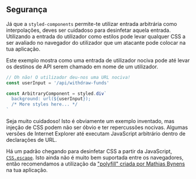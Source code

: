 ## Segurança

Já que a `styled-components` permite-te utilizar entrada arbitrária como interpolações, deves ser cuidadoso para desinfetar aquela entrada. Utilizando a entrada do utilizador como estilos pode levar qualquer CSS a ser avaliado no navegador do utilizador que um atacante pode colocar na tua aplicação.

Este exemplo mostra como uma entrada de utilizador nociva pode até levar os destinos de API serem chamado em nome de um utilizador.

```jsx
// Oh não! O utilizador deu-nos uma URL nociva!
const userInput = '/api/withdraw-funds'

const ArbitraryComponent = styled.div`
  background: url(${userInput});
  /* More styles here... */
`
```

Seja muito cuidadoso! Isto é obviamente um exemplo inventado, mas injeção de CSS podem não ser óbvio e ter repercussões nocivas. Algumas versões de Internet Explorer até executam JavaScript arbitrário dentro de declarações de URL.

Há um padrão chegando para desinfetar CSS a partir da JavaScript, [`CSS.escape`](https://developer.mozilla.org/en-US/docs/Web/API/CSS/escape). Isto ainda não é muito bem suportada entre os navegadores, então recomendamos a utilização da ["polyfill" criada por Mathias Bynens](https://github.com/mathiasbynens/CSS.escape) na tua aplicação.
